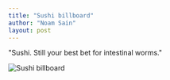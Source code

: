 ```yaml
---
title: "Sushi billboard"
author: "Noam Sain"
layout: post
---
```


"Sushi. Still your best bet for intestinal worms."

![Sushi billboard](https://4.bp.blogspot.com/_8aN4krk1nsk/S2346PSM1sI/AAAAAAAAAX8/cmJU7g5xda0/s1600/image-17.jpg "Sushi billboard")
